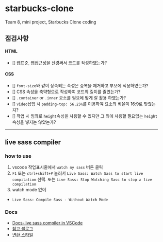 # starbucks-clone

Team 8, mini project, Starbucks Clone coding

## 점검사항

#### HTML

- [] 웹표준, 웹접근성을 신경써서 코드를 작성하였는가?

#### CSS

- [] `font-size`와 같이 상속되는 속성은 중복을 제거하고 부모에 적용하였는가?
- [] CSS 속성을 축약형으로 작성하여 코드의 길이를 줄였는가?
- [] `.container` or `.inner` 요소를 필요에 맞게 잘 활용 하였는가?
- [] `video`삽입 시 `padding-top: 56.25%`를 이용하여 요소의 비율이 16:9로 맞췄는지?
- [] 작업 시 임의로 `height`속성을 사용할 수 있지만 그 외에 사용할 필요없는 `height`속성을 넣지는 않았는가?

---
## live sass compiler

### how to use

1. vscode 작업표시줄에서 `watch my sass` 버튼 클릭
2. `F1` 또는 `ctrl+shift+P` 눌러서 `Live Sass: Watch Sass to start live compilation` 선택. 또는 `Live Sass: Stop Watching Sass to stop a live compilation`
3. watch mode 없이

- `Live Sass: Compile Sass - Without Watch Mode`

### Docs

- [Docs-live sass compiler in VSCode](https://github.com/ritwickdey/vscode-live-sass-compiler/blob/master/docs/settings.md)
- [참고 블로그](https://zinggoo.tistory.com/16)
- [변환 스타일](https://www.codingfactory.net/10083)

